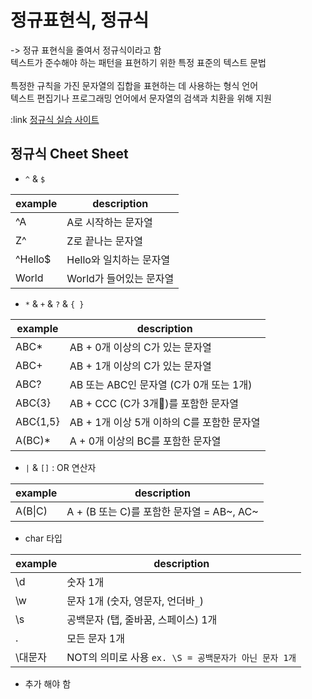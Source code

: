 # 정규표현식, 정규식
-> 정규 표현식을 줄여서 정규식이라고 함<br>
텍스트가 준수해야 하는 패턴을 표현하기 위한 특정 표준의 텍스트 문법<br><br>
특정한 규칙을 가진 문자열의 집합을 표현하는 데 사용하는 형식 언어<br>
텍스트 편집기나 프로그래밍 언어에서 문자열의 검색과 치환을 위해 지원
  
:link [정규식 실습 사이트](https://regex101.com/)

## 정규식 Cheet Sheet
- `^` & `$` <br>
  
example | description 
--- | --- 
^A | A로 시작하는 문자열
Z^ | Z로 끝나는 문자열
^Hello$ | Hello와 일치하는 문자열
World | World가 들어있는 문자열


- `*` & `+` & `?` & `{ }`

example | description 
--- | --- 
ABC* | AB + 0개 이상의 C가 있는 문자열
ABC+ | AB + 1개 이상의 C가 있는 문자열
ABC? | AB 또는 ABC인 문자열 (C가 0개 또는 1개)
ABC{3} | AB + CCC (C가 3개)를 포함한 문자열
ABC{1,5} | AB + 1개 이상 5개 이하의 C를 포함한 문자열
A(BC)* | A + 0개 이상의 BC를 포함한 문자열

- `|` & `[]` : OR 연산자

example | description 
--- | --- 
A(B\|C) | A + (B 또는 C)를 포함한 문자열 = AB~, AC~

- char 타입

example | description 
--- | --- 
\d | 숫자 1개
\w | 문자 1개 (숫자, 영문자, 언더바`_`)
\s | 공백문자 (탭, 줄바꿈, 스페이스) 1개
. | 모든 문자 1개
\대문자 | NOT의 의미로 사용 `ex. \S = 공백문자가 아닌 문자 1개`

- 추가 해야 함